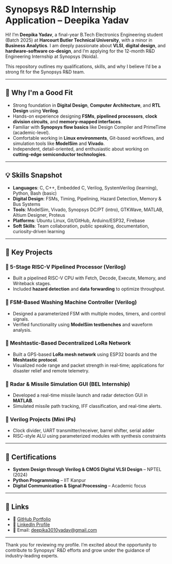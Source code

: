 # Synopsys R&D Internship Application – Deepika Yadav

Hi! I’m **Deepika Yadav**, a final-year B.Tech Electronics Engineering student (Batch 2025) at **Harcourt Butler Technical University**, with a minor in **Business Analytics**. I am deeply passionate about **VLSI**, **digital design**, and **hardware-software co-design**, and I’m applying for the 12-month R&D Engineering Internship at Synopsys (Noida).

This repository outlines my qualifications, skills, and why I believe I’d be a strong fit for the Synopsys R&D team.

---

## 🚀 Why I'm a Good Fit

- Strong foundation in **Digital Design**, **Computer Architecture**, and **RTL Design** using **Verilog**.
- Hands-on experience designing **FSMs**, **pipelined processors**, **clock division circuits**, and **memory-mapped interfaces**.
- Familiar with **Synopsys flow basics** like Design Compiler and PrimeTime (academic-level).
- Comfortable working in **Linux environments**, Git-based workflows, and simulation tools like **ModelSim** and **Vivado**.
- Independent, detail-oriented, and enthusiastic about working on **cutting-edge semiconductor technologies**.

---

## 💡 Skills Snapshot

- **Languages**: C, C++, Embedded C, Verilog, SystemVerilog (learning), Python, Bash (basic)
- **Digital Design**: FSMs, Timing, Pipelining, Hazard Detection, Memory & Bus Systems
- **Tools**: ModelSim, Vivado, Synopsys DC/PT (intro), GTKWave, MATLAB, Altium Designer, Proteus
- **Platforms**: Ubuntu Linux, Git/GitHub, Arduino/ESP32, Firebase
- **Soft Skills**: Team collaboration, public speaking, documentation, curiosity-driven learning

---

## 🔬 Key Projects

### 🔹 5-Stage RISC-V Pipelined Processor (Verilog)
- Built a pipelined RISC-V CPU with Fetch, Decode, Execute, Memory, and Writeback stages.
- Included **hazard detection** and **data forwarding** to optimize throughput.

### 🔹 FSM-Based Washing Machine Controller (Verilog)
- Designed a parameterized FSM with multiple modes, timers, and control signals.
- Verified functionality using **ModelSim testbenches** and waveform analysis.

### 🔹 Meshtastic-Based Decentralized LoRa Network
- Built a GPS-based **LoRa mesh network** using ESP32 boards and the **Meshtastic protocol**.
- Visualized node range and packet strength in real-time; applications for disaster relief and remote telemetry.

### 🔹 Radar & Missile Simulation GUI (BEL Internship)
- Developed a real-time missile launch and radar detection GUI in **MATLAB**.
- Simulated missile path tracking, IFF classification, and real-time alerts.

### 🔹 Verilog Projects (Mini IPs)
- Clock divider, UART transmitter/receiver, barrel shifter, serial adder
- RISC-style ALU using parameterized modules with synthesis constraints

---

## 📃 Certifications

- **System Design through Verilog & CMOS Digital VLSI Design** – NPTEL (2024)
- **Python Programming** – IIT Kanpur
- **Digital Communication & Signal Processing** – Academic focus

---

## 🔗 Links

- 🔹 [GitHub Portfolio](https://github.com/ppcracker)
- 🔹 [LinkedIn Profile](https://www.linkedin.com/in/deepika-yadav-7434aa1b2)
- 📧 Email: deepika3010yadav@gmail.com

---

Thank you for reviewing my profile. I’m excited about the opportunity to contribute to Synopsys' R&D efforts and grow under the guidance of industry-leading experts.
